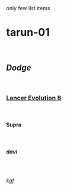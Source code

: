 <html>
  <head> only few list items
  <title>Favourite Names</title></head>
  <body>
<b><h1> tarun-01 </h1> </b> <br>
<i><h2> Dodge </h2> </i> <br>
<u><h3> Lancer Evolution 8 </h3> </u> <br>
<h4> Supra </h4> <br>
<h5> davi </h5> <br>
<h6>  kgf </h6> <br>
  </body>
</html>
